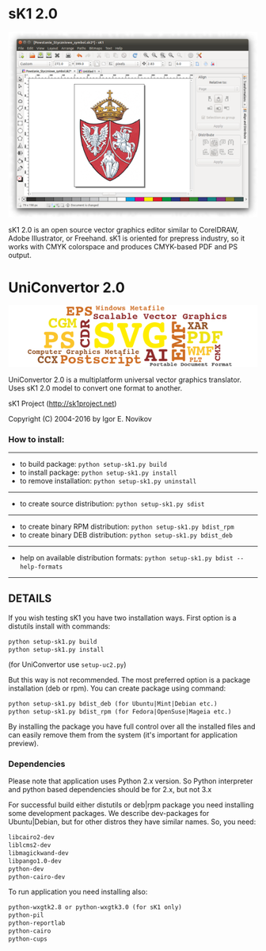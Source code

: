 # sK1 2.0

<center>

![sK1 2.0 under Ubuntu 14.04](./docs/images/sk1_2_0.png "sK1 2.0 under Ubuntu 14.04")

</center>

sK1 2.0 is an open source vector graphics editor similar to CorelDRAW, 
Adobe Illustrator, or Freehand. sK1 is oriented for prepress industry, 
so it works with CMYK colorspace and produces CMYK-based PDF and PS output. 

# UniConvertor 2.0

<center>

![UniConvertor 2.0](./docs/images/uc2_0.png "UniConvertor 2.0")

</center>

UniConvertor 2.0 is a multiplatform universal vector graphics translator.
Uses sK1 2.0 model to convert one format to another. 

sK1 Project (http://sk1project.net)

Copyright (C) 2004-2016 by Igor E. Novikov


### How to install: 

---

* to build package:   `python setup-sk1.py build`
* to install package:   `python setup-sk1.py install`
* to remove installation: `python setup-sk1.py uninstall`

---

* to create source distribution:   `python setup-sk1.py sdist`

---

* to create binary RPM distribution:  `python setup-sk1.py bdist_rpm`
* to create binary DEB distribution:  `python setup-sk1.py bdist_deb`

---

* help on available distribution formats: `python setup-sk1.py bdist --help-formats`

---


## DETAILS

If you wish testing sK1 you have two installation ways. 
First option is a distutils install with commands:
```
python setup-sk1.py build
python setup-sk1.py install
```

(for UniConvertor use `setup-uc2.py`)

But this way is not recommended. The most preferred option is a package 
installation (deb or rpm). You can create package using command:
````
python setup-sk1.py bdist_deb (for Ubuntu|Mint|Debian etc.)
python setup-sk1.py bdist_rpm (for Fedora|OpenSuse|Mageia etc.)
````
By installing the package you have full control over all the installed files 
and can easily remove them from the system (it's important for application
preview).

### Dependencies

Please note that application uses Python 2.x version. So Python interpreter
and python based dependencies should be for 2.x, but not 3.x

For successful build either distutils or deb|rpm package you need installing
some development packages. We describe dev-packages for Ubuntu|Debian, but for
other distros they have similar names. So, you need:
````
libcairo2-dev
liblcms2-dev
libmagickwand-dev
libpango1.0-dev
python-dev
python-cairo-dev
````

To run application you need installing also:
````
python-wxgtk2.8 or python-wxgtk3.0 (for sK1 only)
python-pil 
python-reportlab
python-cairo
python-cups
````